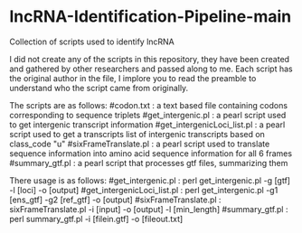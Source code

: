 # lncRNA-Identification-Pipeline-main
Collection of scripts used to identify lncRNA 

I did not create any of the scripts in this repository, they have been created and gathered by other researchers and passed along to me.
Each script has the original author in the file, I implore you to read the preamble to understand who the script came from originally.

The scripts are as follows:
#codon.txt : a text based file containing codons corresponding to sequence triplets
#get_intergenic.pl : a pearl script used to get intergenic transcript information
#get_intergenicLoci_list.pl : a pearl script used to get a transcripts list of intergenic transcripts based on class_code "u"
#sixFrameTranslate.pl : a pearl script used to translate sequence information into amino acid sequence information for all 6 frames
#summary_gtf.pl : a pearl script that processes gtf files, summarizing them

There usage is as follows: 
#get_intergenic.pl : perl get_intergenic.pl -g [gtf] -l [loci] -o [output]
#get_intergenicLoci_list.pl : perl get_intergenic.pl -g1 [ens_gtf] -g2 [ref_gtf] -o [output]
#sixFrameTranslate.pl : sixFrameTranslate.pl -i [input] -o [output] -l [min_length]
#summary_gtf.pl : perl summary_gtf.pl -i [filein.gtf] -o [fileout.txt]
